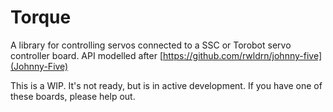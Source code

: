 Torque
======

A library for controlling servos connected to a SSC or Torobot servo controller board. API modelled after [https://github.com/rwldrn/johnny-five](Johnny-Five)

This is a WIP. It's not ready, but is in active development. 
If you have one of these boards, please help out.
